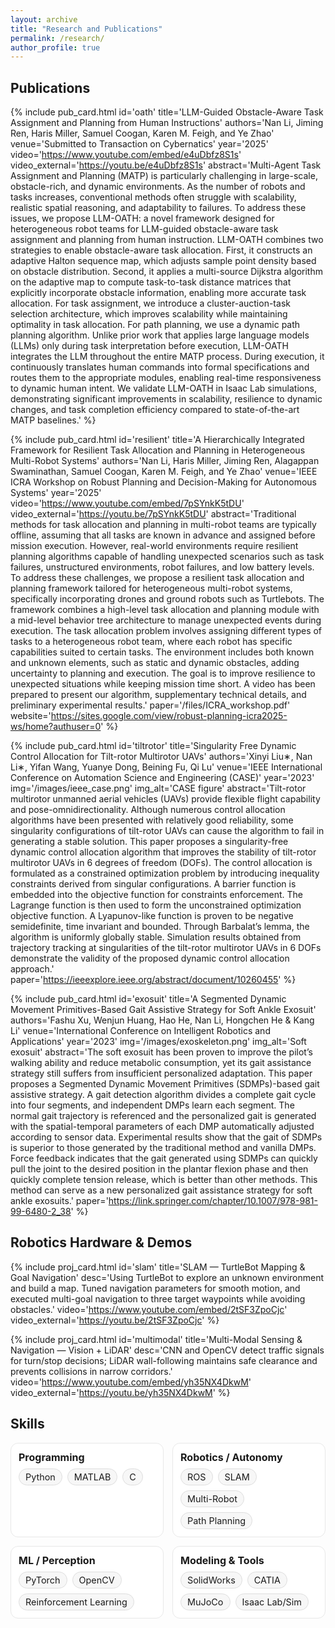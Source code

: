 ```yaml
---
layout: archive
title: "Research and Publications"
permalink: /research/
author_profile: true
---
```


## Publications

{% include pub_card.html id='oath' title='LLM-Guided Obstacle-Aware Task Assignment and Planning from Human Instructions' authors='Nan Li, Jiming Ren, Haris Miller, Samuel Coogan, Karen M. Feigh, and Ye Zhao' venue='Submitted to Transaction on Cybernatics' year='2025' video='https://www.youtube.com/embed/e4uDbfz8S1s' video_external='https://youtu.be/e4uDbfz8S1s' abstract='Multi-Agent Task Assignment and Planning (MATP) is particularly challenging in large-scale, obstacle-rich, and dynamic environments. As the number of robots and tasks increases, conventional methods often struggle with scalability, realistic spatial reasoning, and adaptability to failures. To address these issues, we propose LLM-OATH: a novel framework designed for heterogeneous robot teams for LLM-guided obstacle-aware task assignment and planning from human instruction. LLM-OATH combines two strategies to enable obstacle-aware task allocation. First, it constructs an adaptive Halton sequence map, which adjusts sample point density based on obstacle distribution. Second, it applies a multi-source Dijkstra algorithm on the adaptive map to compute task-to-task distance matrices that explicitly incorporate obstacle information, enabling more accurate task allocation. For task assignment, we introduce a cluster-auction-task selection architecture, which improves scalability while maintaining optimality in task allocation. For path planning, we use a dynamic path planning algorithm. Unlike prior work that applies large language models (LLMs) only during task interpretation before execution, LLM-OATH integrates the LLM throughout the entire MATP process. During execution, it continuously translates human commands into formal specifications and routes them to the appropriate modules, enabling real-time responsiveness to dynamic human intent. We validate LLM-OATH in Isaac Lab simulations, demonstrating significant improvements in scalability, resilience to dynamic changes, and task completion efficiency compared to state-of-the-art MATP baselines.' %}

{% include pub_card.html id='resilient' title='A Hierarchically Integrated Framework for Resilient Task Allocation and Planning in Heterogeneous Multi-Robot Systems' authors='Nan Li, Haris Miller, Jiming Ren, Alagappan Swaminathan, Samuel Coogan, Karen M. Feigh, and Ye Zhao' venue='IEEE ICRA Workshop on Robust Planning and Decision-Making for Autonomous Systems' year='2025' video='https://www.youtube.com/embed/7pSYnkK5tDU' video_external='https://youtu.be/7pSYnkK5tDU' abstract='Traditional methods for task allocation and planning in multi-robot teams are typically offline, assuming that all tasks are known in advance and assigned before mission execution. However, real-world environments require resilient planning algorithms capable of handling unexpected scenarios such as task failures, unstructured environments, robot failures, and low battery levels. To address these challenges, we propose a resilient task allocation and planning framework tailored for heterogeneous multi-robot systems, specifically incorporating drones and ground robots such as Turtlebots. The framework combines a high-level task allocation and planning module with a mid-level behavior tree architecture to manage unexpected events during execution. The task allocation problem involves assigning different types of tasks to a heterogeneous robot team, where each robot has specific capabilities suited to certain tasks. The environment includes both known and unknown elements, such as static and dynamic obstacles, adding uncertainty to planning and execution. The goal is to improve resilience to unexpected situations while keeping mission time short. A video has been prepared to present our algorithm, supplementary technical details, and preliminary experimental results.' paper='/files/ICRA_workshop.pdf' website='https://sites.google.com/view/robust-planning-icra2025-ws/home?authuser=0' %}

{% include pub_card.html id='tiltrotor' title='Singularity Free Dynamic Control Allocation for Tilt-rotor Multirotor UAVs' authors='Xinyi Liu∗, Nan Li∗, Yifan Wang, Yuanye Dong, Beining Fu, Qi Lu' venue='IEEE International Conference on Automation Science and Engineering (CASE)' year='2023' img='/images/ieee_case.png' img_alt='CASE figure' abstract='Tilt-rotor multirotor unmanned aerial vehicles (UAVs) provide flexible flight capability and pose-omnidirectionality. Although numerous control allocation algorithms have been presented with relatively good reliability, some singularity configurations of tilt-rotor UAVs can cause the algorithm to fail in generating a stable solution. This paper proposes a singularity-free dynamic control allocation algorithm that improves the stability of tilt-rotor multirotor UAVs in 6 degrees of freedom (DOFs). The control allocation is formulated as a constrained optimization problem by introducing inequality constraints derived from singular configurations. A barrier function is embedded into the objective function for constraints enforcement. The Lagrange function is then used to form the unconstrained optimization objective function. A Lyapunov-like function is proven to be negative semidefinite, time invariant and bounded. Through Barbalat’s lemma, the algorithm is uniformly globally stable. Simulation results obtained from trajectory tracking at singularities of the tilt-rotor multirotor UAVs in 6 DOFs demonstrate the validity of the proposed dynamic control allocation approach.' paper='https://ieeexplore.ieee.org/abstract/document/10260455' %}

{% include pub_card.html id='exosuit' title='A Segmented Dynamic Movement Primitives-Based Gait Assistive Strategy for Soft Ankle Exosuit' authors='Fashu Xu, Wenjun Huang, Hao He, Nan Li, Hongchen He & Kang Li' venue='International Conference on Intelligent Robotics and Applications' year='2023' img='/images/exoskeleton.png' img_alt='Soft exosuit' abstract='The soft exosuit has been proven to improve the pilot’s walking ability and reduce metabolic consumption, yet its gait assistance strategy still suffers from insufficient personalized adaptation. This paper proposes a Segmented Dynamic Movement Primitives (SDMPs)-based gait assistive strategy. A gait detection algorithm divides a complete gait cycle into four segments, and independent DMPs learn each segment. The normal gait trajectory is referenced and the personalized gait is generated with the spatial-temporal parameters of each DMP automatically adjusted according to sensor data. Experimental results show that the gait of SDMPs is superior to those generated by the traditional method and vanilla DMPs. Force feedback indicates that the gait generated using SDMPs can quickly pull the joint to the desired position in the plantar flexion phase and then quickly complete tension release, which is better than other methods. This method can serve as a new personalized gait assistance strategy for soft ankle exosuits.' paper='https://link.springer.com/chapter/10.1007/978-981-99-6480-2_38' %}

## Robotics Hardware & Demos

{% include proj_card.html id='slam' title='SLAM — TurtleBot Mapping & Goal Navigation' desc='Using TurtleBot to explore an unknown environment and build a map. Tuned navigation parameters for smooth motion, and executed multi-goal navigation to three target waypoints while avoiding obstacles.' video='https://www.youtube.com/embed/2tSF3ZpoCjc' video_external='https://youtu.be/2tSF3ZpoCjc' %}

{% include proj_card.html id='multimodal' title='Multi-Modal Sensing & Navigation — Vision + LiDAR' desc='CNN and OpenCV detect traffic signals for turn/stop decisions; LiDAR wall-following maintains safe clearance and prevents collisions in narrow corridors.' video='https://www.youtube.com/embed/yh35NX4DkwM' video_external='https://youtu.be/yh35NX4DkwM' %}

## Skills

<style>
.skills{display:grid;grid-template-columns:repeat(auto-fit,minmax(230px,1fr));gap:14px;margin-top:10px}
.skill-box{border:1px solid #e8e8e8;border-radius:12px;background:#fff;padding:12px}
.skill-title{font-weight:700;margin-bottom:8px;font-size:1rem}
.skill-tags{display:flex;flex-wrap:wrap;gap:8px}
.tag{border:1px solid #ddd;border-radius:999px;padding:4px 10px;font-size:.9rem;background:#f7f7f7;white-space:nowrap}
</style>

<div class="skills">
  <div class="skill-box">
    <div class="skill-title">Programming</div>
    <div class="skill-tags">
      <span class="tag">Python</span>
      <span class="tag">MATLAB</span>
      <span class="tag">C</span>
    </div>
  </div>

  <div class="skill-box">
    <div class="skill-title">Robotics / Autonomy</div>
    <div class="skill-tags">
      <span class="tag">ROS</span>
      <span class="tag">SLAM</span>
      <span class="tag">Multi-Robot</span>
      <span class="tag">Path Planning</span>
    </div>
  </div>

  <div class="skill-box">
    <div class="skill-title">ML / Perception</div>
    <div class="skill-tags">
      <span class="tag">PyTorch</span>
      <span class="tag">OpenCV</span>
      <span class="tag">Reinforcement Learning</span>
    </div>
  </div>

  <div class="skill-box">
    <div class="skill-title">Modeling & Tools</div>
    <div class="skill-tags">
      <span class="tag">SolidWorks</span>
      <span class="tag">CATIA</span>
      <span class="tag">MuJoCo</span>
      <span class="tag">Isaac Lab/Sim</span>
    </div>
  </div>
</div>
